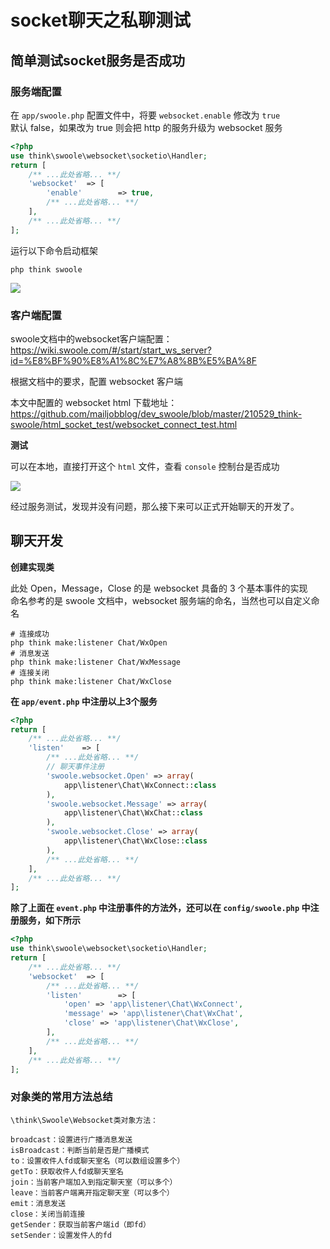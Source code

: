 # socket聊天之私聊测试

## 简单测试socket服务是否成功

### 服务端配置

在 `app/swoole.php` 配置文件中，将要 `websocket.enable` 修改为 `true`  
默认 false，如果改为 true 则会把 http 的服务升级为 websocket 服务  

```php
<?php
use think\swoole\websocket\socketio\Handler;
return [
    /** ...此处省略... **/
    'websocket'  => [
        'enable'        => true,
        /** ...此处省略... **/
    ],
    /** ...此处省略... **/
];
```

运行以下命令启动框架

```shell
php think swoole
```

![](http://img.github.mailjob.net/20210530194038.png)

### 客户端配置

swoole文档中的websocket客户端配置：https://wiki.swoole.com/#/start/start_ws_server?id=%E8%BF%90%E8%A1%8C%E7%A8%8B%E5%BA%8F  

根据文档中的要求，配置 websocket 客户端  

本文中配置的 websocket html 下载地址：https://github.com/mailjobblog/dev_swoole/blob/master/210529_think-swoole/html_socket_test/websocket_connect_test.html

**测试**

可以在本地，直接打开这个 `html` 文件，查看 `console` 控制台是否成功

![](http://img.github.mailjob.net/20210530200129.png)

经过服务测试，发现并没有问题，那么接下来可以正式开始聊天的开发了。

## 聊天开发

**创建实现类**

此处 Open，Message，Close 的是 websocket 具备的 3 个基本事件的实现  
命名参考的是 swoole 文档中，websocket 服务端的命名，当然也可以自定义命名  

```shell
# 连接成功
php think make:listener Chat/WxOpen
# 消息发送
php think make:listener Chat/WxMessage
# 连接关闭
php think make:listener Chat/WxClose
```

**在 `app/event.php` 中注册以上3个服务**

```php
<?php
return [
    /** ...此处省略... **/
    'listen'    => [
        /** ...此处省略... **/
        // 聊天事件注册
        'swoole.websocket.Open' => array(
            app\listener\Chat\WxConnect::class
        ),
        'swoole.websocket.Message' => array(
            app\listener\Chat\WxChat::class
        ),
        'swoole.websocket.Close' => array(
            app\listener\Chat\WxClose::class
        ),
        /** ...此处省略... **/
    ],
    /** ...此处省略... **/
];
```

**除了上面在 `event.php` 中注册事件的方法外，还可以在 `config/swoole.php` 中注册服务，如下所示**

```php
<?php
use think\swoole\websocket\socketio\Handler;
return [
    /** ...此处省略... **/
    'websocket'  => [
        /** ...此处省略... **/
        'listen'        => [
            'open' => 'app\listener\Chat\WxConnect',
            'message' => 'app\listener\Chat\WxChat',
            'close' => 'app\listener\Chat\WxClose',
        ],
        /** ...此处省略... **/
    ],
    /** ...此处省略... **/
];
```

### 对象类的常用方法总结

```text
\think\Swoole\Websocket类对象方法：

broadcast：设置进行广播消息发送
isBroadcast：判断当前是否是广播模式
to：设置收件人fd或聊天室名（可以数组设置多个）
getTo：获取收件人fd或聊天室名
join：当前客户端加入到指定聊天室（可以多个）
leave：当前客户端离开指定聊天室（可以多个）
emit：消息发送
close：关闭当前连接
getSender：获取当前客户端id（即fd）
setSender：设置发件人的fd
```
